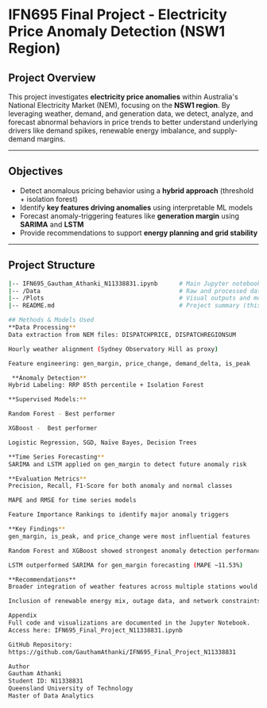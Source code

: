 # IFN695 Final Project - Electricity Price Anomaly Detection (NSW1 Region)

## Project Overview

This project investigates **electricity price anomalies** within Australia's National Electricity Market (NEM), focusing on the **NSW1 region**. By leveraging weather, demand, and generation data, we detect, analyze, and forecast abnormal behaviors in price trends to better understand underlying drivers like demand spikes, renewable energy imbalance, and supply-demand margins.

---

## Objectives

- Detect anomalous pricing behavior using a **hybrid approach** (threshold + isolation forest)
- Identify **key features driving anomalies** using interpretable ML models
- Forecast anomaly-triggering features like **generation margin** using **SARIMA** and **LSTM**
- Provide recommendations to support **energy planning and grid stability**

---

## Project Structure

```bash
|-- IFN695_Gautham_Athanki_N11338831.ipynb      # Main Jupyter notebook with full pipeline
|-- /Data                                       # Raw and processed datasets
|-- /Plots                                      # Visual outputs and model results
|-- README.md                                   # Project summary (this file)

## Methods & Models Used
**Data Processing**
Data extraction from NEM files: DISPATCHPRICE, DISPATCHREGIONSUM

Hourly weather alignment (Sydney Observatory Hill as proxy)

Feature engineering: gen_margin, price_change, demand_delta, is_peak

 **Anomaly Detection**
Hybrid Labeling: RRP 85th percentile + Isolation Forest

**Supervised Models:**

Random Forest - Best performer

XGBoost -  Best performer

Logistic Regression, SGD, Naïve Bayes, Decision Trees

**Time Series Forecasting**
SARIMA and LSTM applied on gen_margin to detect future anomaly risk

**Evaluation Metrics**
Precision, Recall, F1-Score for both anomaly and normal classes

MAPE and RMSE for time series models

Feature Importance Rankings to identify major anomaly triggers

**Key Findings**
gen_margin, is_peak, and price_change were most influential features

Random Forest and XGBoost showed strongest anomaly detection performance

LSTM outperformed SARIMA for gen_margin forecasting (MAPE ~11.53%)

**Recommendations**
Broader integration of weather features across multiple stations would improve spatial anomaly resolution.

Inclusion of renewable energy mix, outage data, and network constraints would allow better contextual modeling of price anomalies.

Appendix
Full code and visualizations are documented in the Jupyter Notebook.
Access here: IFN695_Final_Project_N11338831.ipynb

GitHub Repository:
https://github.com/GauthamAthanki/IFN695_Final_Project_N11338831

Author
Gautham Athanki
Student ID: N11338831
Queensland University of Technology
Master of Data Analytics


